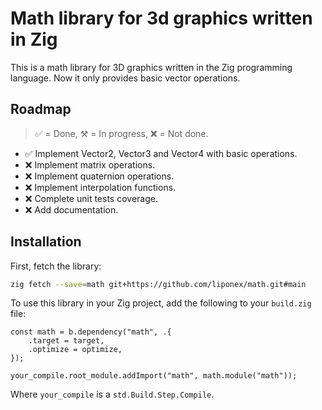 # Math library for 3d graphics written in Zig

This is a math library for 3D graphics written in the Zig programming language.
Now it only provides basic vector operations.

## Roadmap
> ✅ = Done, ⚒ = In progress, ❌ = Not done.

- ✅ Implement Vector2, Vector3 and Vector4 with basic operations.
- ❌ Implement matrix operations.
- ❌ Implement quaternion operations.
- ❌ Implement interpolation functions.
- ❌ Complete unit tests coverage.
- ❌ Add documentation.

## Installation
First, fetch the library:
```sh
zig fetch --save=math git+https://github.com/liponex/math.git#main
```

To use this library in your Zig project, add the following to your `build.zig` file:
```zig
const math = b.dependency("math", .{
    .target = target,
    .optimize = optimize,
});
```

```zig
your_compile.root_module.addImport("math", math.module("math"));
```
Where `your_compile` is a `std.Build.Step.Compile`.
